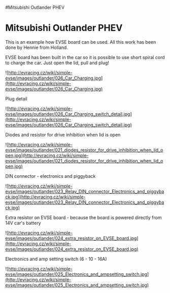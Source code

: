#Mitsubishi Outlander PHEV

# Mitsubishi Outlander PHEV #

This is an example how EVSE board can be used. All this work has been done by Hennie from Holland.

EVSE board has been built in the car so it is possible to use short spiral cord to charge the car. Just open the lid, pull and plug!

![http://evracing.cz/wiki/simple-evse/images/outlander/026_Car_Charging.jpg](http://evracing.cz/wiki/simple-evse/images/outlander/026_Car_Charging.jpg)

Plug detail

![http://evracing.cz/wiki/simple-evse/images/outlander/026_Car_Charging_switch_detail.jpg](http://evracing.cz/wiki/simple-evse/images/outlander/026_Car_Charging_switch_detail.jpg)


Diodes and resistor for drive inhibition when lid is open

![http://evracing.cz/wiki/simple-evse/images/outlander/021_diodes_resistor_for_drive_inhibition_when_lid_open.jpg](http://evracing.cz/wiki/simple-evse/images/outlander/021_diodes_resistor_for_drive_inhibition_when_lid_open.jpg)

DIN connector - electronics and piggyback

![http://evracing.cz/wiki/simple-evse/images/outlander/023_Relay_DIN_connector_Electronics_and_piggyback.jpg](http://evracing.cz/wiki/simple-evse/images/outlander/023_Relay_DIN_connector_Electronics_and_piggyback.jpg)

Extra resistor on EVSE board - because the board is powered directly from 14V car's battery

![http://evracing.cz/wiki/simple-evse/images/outlander/024_extra_resistor_on_EVSE_board.jpg](http://evracing.cz/wiki/simple-evse/images/outlander/024_extra_resistor_on_EVSE_board.jpg)

Electronics and amp setting switch (6 - 10 - 16A)

![http://evracing.cz/wiki/simple-evse/images/outlander/025_Electronics_and_ampsetting_switch.jpg](http://evracing.cz/wiki/simple-evse/images/outlander/025_Electronics_and_ampsetting_switch.jpg)